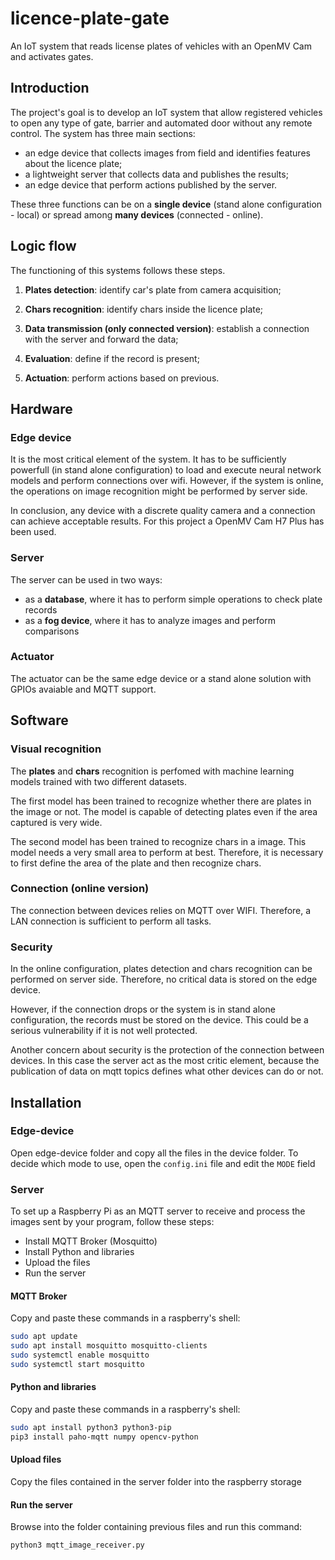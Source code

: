 # licence-plate-gate
An IoT system that reads license plates of vehicles with an OpenMV Cam and activates gates.

## Introduction
The project's goal is to develop an IoT system that allow registered vehicles to open any type of gate, barrier and automated door without any remote control. The system has three main sections:
+ an edge device that collects images from field and identifies features about the licence plate;
+ a lightweight server that collects data and publishes the results;
+ an edge device that perform actions published by the server.
  
These three functions can be on a **single device** (stand alone configuration - local) or spread among **many devices** (connected - online).

## Logic flow
The functioning of this systems follows these steps. 
1. **Plates detection**: identify car's plate from camera acquisition;

2. **Chars recognition**: identify chars inside the licence plate;

3. **Data transmission (only connected version)**: establish a connection with the server and forward the data;

4. **Evaluation**: define if the record is present;

5. **Actuation**: perform actions based on previous.

## Hardware

### Edge device 
It is the most critical element of the system. It has to be sufficiently powerfull (in stand alone configuration) to load and execute neural network models and perform connections over wifi. However, if the system is online, the operations on image recognition might be performed by server side.

In conclusion, any device with a discrete quality camera and a connection can achieve acceptable results. For this project a OpenMV Cam H7 Plus has been used. 

### Server
The server can be used in two ways:
- as a **database**, where it has to perform simple operations to check plate records
- as a **fog device**, where it has to analyze images and perform comparisons

### Actuator
The actuator can be the same edge device or a stand alone solution with GPIOs avaiable and MQTT support. 

## Software

### Visual recognition

The **plates** and **chars** recognition is perfomed with machine learning models trained with two different datasets. 

The first model has been trained to recognize whether there are plates in the image or not. The model is capable of detecting plates even if the area captured is very wide.

The second model has been trained to recognize chars in a image. This model needs a very small area to perform at best. Therefore, it is necessary to first define the area of the plate and then recognize chars.

### Connection (online version)

The connection between devices relies on MQTT over WIFI. Therefore, a LAN connection is sufficient to perform all tasks.

### Security

In the online configuration, plates detection and chars recognition can be performed on server side. Therefore, no critical data is stored on the edge device. 

However, if the connection drops or the system is in stand alone configuration, the records must be stored on the device. This could be a serious vulnerability if it is not well protected.

Another concern about security is the protection of the connection between devices. In this case the server act as the most critic element, because the publication of data on mqtt topics defines what other devices can do or not.

## Installation 

### Edge-device

Open edge-device folder and copy all the files in the device folder. To decide which mode to use, open the `config.ini` file and edit the `MODE` field 

### Server

To set up a Raspberry Pi as an MQTT server to receive and process the images sent by your program, follow these steps:

+ Install MQTT Broker (Mosquitto)
+ Install Python and libraries
+ Upload the files
+ Run the server

#### MQTT Broker

Copy and paste these commands in a raspberry's shell:

``` bash
sudo apt update
sudo apt install mosquitto mosquitto-clients
sudo systemctl enable mosquitto
sudo systemctl start mosquitto
```

#### Python and libraries

Copy and paste these commands in a raspberry's shell:

``` bash
sudo apt install python3 python3-pip
pip3 install paho-mqtt numpy opencv-python
```
#### Upload files 

Copy the files contained in the server folder into the raspberry storage

#### Run the server

Browse into the folder containing previous files and run this command:

``` bash
python3 mqtt_image_receiver.py
```
